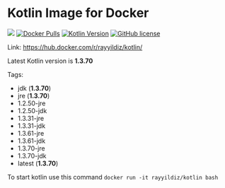 Kotlin Image for Docker
===

[![](https://images.microbadger.com/badges/image/rayyildiz/kotlin.svg)](https://microbadger.com/images/rayyildiz/kotlin "Kotlin Image") [![Docker Pulls](https://img.shields.io/docker/pulls/rayyildiz/kotlin.svg)](https://hub.docker.com/r/rayyildiz/kotlin/) [![Kotlin Version](https://img.shields.io/badge/latest--kotlin--version-1.3.70-red.svg)](https://github.com/rayyildiz/docker-kotlin/blob/master/Dockerfile) [![GitHub license](https://img.shields.io/github/license/rayyildiz/docker-kotlin.svg)](https://github.com/rayyildiz/docker-kotlin/blob/master/LICENSE)


Link: https://hub.docker.com/r/rayyildiz/kotlin/

Latest Kotlin version is **1.3.70**

Tags:
* jdk (**1.3.70**)
* jre (**1.3.70**)
* 1.2.50-jre
* 1.2.50-jdk
* 1.3.31-jre
* 1.3.31-jdk
* 1.3.61-jre
* 1.3.61-jdk
* 1.3.70-jre
* 1.3.70-jdk
* latest (**1.3.70**)


To start kotlin use this command ```docker run -it rayyildiz/kotlin bash``` 
